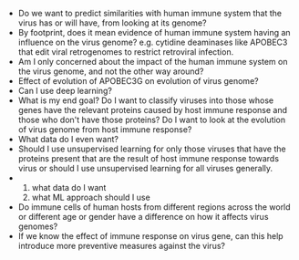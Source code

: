 - Do we want to predict similarities with human immune system that the virus has or will have, from looking at its genome?
- By footprint, does it mean evidence of human immune system having an influence on the virus genome? e.g. cytidine deaminases like APOBEC3 that edit viral retrogenomes to restrict retroviral infection.
- Am I only concerned about the impact of the human immune system on the virus genome, and not the other way around?
- Effect of evolution of APOBEC3G on evolution of virus genome?
- Can I use deep learning?
- What is my end goal? Do I want to classify viruses into those whose genes have the relevant proteins caused by host immune response and those who don't have those proteins? Do I want to look at the evolution of virus genome from host immune response?
- What data do I even want?
- Should I use unsupervised learning for only those viruses that have the proteins present that are the result of host immune response towards virus or should I use unsupervised learning for all viruses generally.
- 1. what data do I want
  2. what ML approach should I use
- Do immune cells of human hosts from different regions across the world or different age or gender have a difference on how it affects virus genomes?
- If we know the effect of immune response on virus gene, can this help introduce more preventive measures against the virus?
